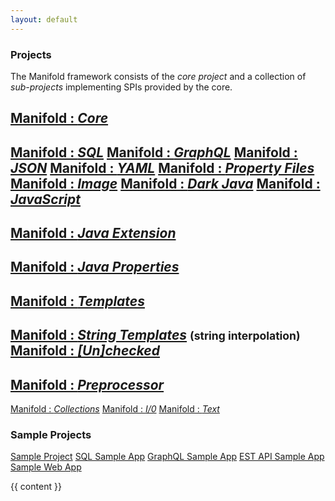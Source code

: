 ```yaml
---
layout: default
---
```


<div>
  <div class="col-md-3">

### Projects

The Manifold framework consists of the *core project* and a collection of *sub-projects* implementing SPIs provided
by the core.

[Manifold : _Core_](https://github.com/manifold-systems/manifold/tree/master/manifold-core-parent/manifold)
---
[Manifold : _SQL_](https://github.com/manifold-systems/manifold/tree/master/manifold-deps-parent/manifold-sql)
[Manifold :
_GraphQL_](https://github.com/manifold-systems/manifold/tree/master/manifold-deps-parent/manifold-graphql)
[Manifold : _JSON_](https://github.com/manifold-systems/manifold/tree/master/manifold-deps-parent/manifold-json)
[Manifold : _YAML_](https://github.com/manifold-systems/manifold/tree/master/manifold-deps-parent/manifold-yaml)
[Manifold :
_Property Files_](https://github.com/manifold-systems/manifold/tree/master/manifold-deps-parent/manifold-properties)
[Manifold : _Image_](https://github.com/manifold-systems/manifold/tree/master/manifold-deps-parent/manifold-image)
[Manifold : _Dark
Java_](https://github.com/manifold-systems/manifold/tree/master/manifold-deps-parent/manifold-darkj)
[Manifold : _JavaScript_](https://github.com/manifold-systems/manifold/tree/master/manifold-deps-parent/manifold-js)
---
[Manifold : _Java
Extension_](https://github.com/manifold-systems/manifold/tree/master/manifold-deps-parent/manifold-ext)
---
[Manifold : _Java
Properties_](https://github.com/manifold-systems/manifold/tree/master/manifold-deps-parent/manifold-props)
---
[Manifold :
_Templates_](https://github.com/manifold-systems/manifold/tree/master/manifold-deps-parent/manifold-templates)
---
[Manifold : _String
Templates_](https://github.com/manifold-systems/manifold/tree/master/manifold-deps-parent/manifold-strings)
<small>(string interpolation)</small>
[Manifold :
_[Un]checked_](https://github.com/manifold-systems/manifold/tree/master/manifold-deps-parent/manifold-exceptions)
---
[Manifold :
_Preprocessor_](https://github.com/manifold-systems/manifold/tree/master/manifold-deps-parent/manifold-preprocessor)
---
[Manifold :
_Collections_](https://github.com/manifold-systems/manifold/tree/master/manifold-deps-parent/manifold-collections)
[Manifold : _I/0_](https://github.com/manifold-systems/manifold/tree/master/manifold-deps-parent/manifold-io)
[Manifold : _Text_](https://github.com/manifold-systems/manifold/tree/master/manifold-deps-parent/manifold-text)

### Sample Projects

[Sample Project](https://github.com/manifold-systems/manifold-sample-project)
[SQL Sample App](https://github.com/manifold-systems/manifold-sql-sample-app)
[GraphQL Sample App](https://github.com/manifold-systems/manifold-sample-graphql-app)
[EST API Sample App](https://github.com/manifold-systems/manifold-sample-rest-api)
[Sample Web App](https://github.com/manifold-systems/manifold-sample-web-app)
  </div>
  <div class="col-md-9">
    {{ content }}
  </div>
</div>